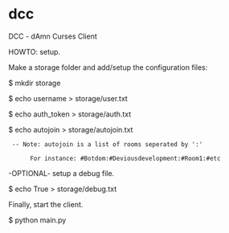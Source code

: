 dcc
===


DCC - dAmn Curses Client

HOWTO: setup.

Make a storage folder and add/setup the configuration files:

$ mkdir storage


$ echo username > storage/user.txt

$ echo auth_token > storage/auth.txt

$ echo autojoin > storage/autojoin.txt

     -- Note: autojoin is a list of rooms seperated by ':'
          
          For instance: #Botdom:#Deviousdevelopment:#Room1:#etc


-OPTIONAL- setup a debug file.

$ echo True >  storage/debug.txt


Finally, start the client. 

$ python main.py
